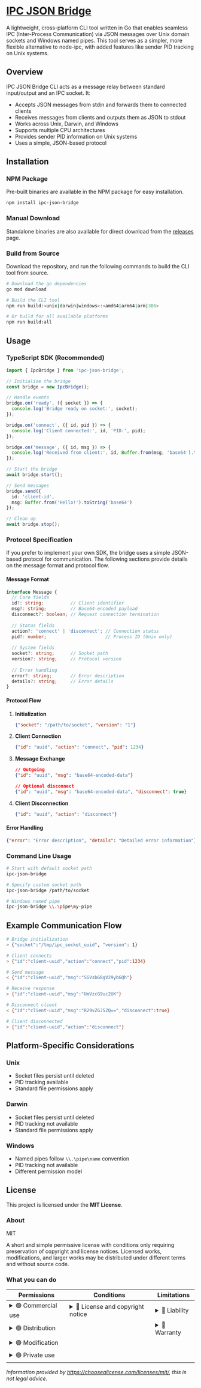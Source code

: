 # [IPC JSON Bridge](https://github.com/scolastico-dev/ipc-json-bridge)

A lightweight, cross-platform CLI tool written in Go that enables seamless IPC (Inter-Process Communication) via JSON messages over Unix domain sockets and Windows named pipes. This tool serves as a simpler, more flexible alternative to node-ipc, with added features like sender PID tracking on Unix systems.

## Overview

IPC JSON Bridge CLI acts as a message relay between standard input/output and an IPC socket. It:

- Accepts JSON messages from stdin and forwards them to connected clients
- Receives messages from clients and outputs them as JSON to stdout
- Works across Unix, Darwin, and Windows
- Supports multiple CPU architectures
- Provides sender PID information on Unix systems
- Uses a simple, JSON-based protocol

## Installation

### NPM Package

Pre-built binaries are available in the NPM package for easy installation.

```bash
npm install ipc-json-bridge
```

### Manual Download

Standalone binaries are also available for direct download from the [releases](https://github.com/scolastico-dev/ipc-json-bridge/releases) page.

### Build from Source

Download the repository, and run the following commands to build the CLI tool from source.

```bash
# Download the go dependencies
go mod download

# Build the CLI tool
npm run build:<unix|darwin|windows>:<amd64|arm64|arm|386>

# Or build for all available platforms
npm run build:all
```

## Usage

### TypeScript SDK (Recommended)

```typescript
import { IpcBridge } from 'ipc-json-bridge';

// Initialize the bridge
const bridge = new IpcBridge();

// Handle events
bridge.on('ready', ({ socket }) => {
  console.log('Bridge ready on socket:', socket);
});

bridge.on('connect', ({ id, pid }) => {
  console.log('Client connected:', id, 'PID:', pid);
});

bridge.on('message', ({ id, msg }) => {
  console.log('Received from client:', id, Buffer.from(msg, 'base64').toString());
});

// Start the bridge
await bridge.start();

// Send messages
bridge.send({
  id: 'client-id',
  msg: Buffer.from('Hello!').toString('base64')
});

// Clean up
await bridge.stop();
```

### Protocol Specification

If you prefer to implement your own SDK, the bridge uses a simple JSON-based protocol for communication. The following sections provide details on the message format and protocol flow.

#### Message Format

```typescript
interface Message {
  // Core fields
  id?: string;          // Client identifier
  msg?: string;         // Base64-encoded payload
  disconnect?: boolean; // Request connection termination
  
  // Status fields
  action?: 'connect' | 'disconnect'; // Connection status
  pid?: number;                      // Process ID (Unix only)
  
  // System fields
  socket?: string;      // Socket path
  version?: string;     // Protocol version
  
  // Error handling
  error?: string;       // Error description
  details?: string;     // Error details
}
```

#### Protocol Flow

1. **Initialization**

   ```json
   {"socket": "/path/to/socket", "version": "1"}
   ```

2. **Client Connection**

   ```json
   {"id": "uuid", "action": "connect", "pid": 1234}
   ```

3. **Message Exchange**

   ```json
   // Outgoing
   {"id": "uuid", "msg": "base64-encoded-data"}
   
   // Optional disconnect
   {"id": "uuid", "msg": "base64-encoded-data", "disconnect": true}
   ```

4. **Client Disconnection**

   ```json
   {"id": "uuid", "action": "disconnect"}
   ```

#### Error Handling

```json
{"error": "Error description", "details": "Detailed error information"}
```

### Command Line Usage

```bash
# Start with default socket path
ipc-json-bridge

# Specify custom socket path
ipc-json-bridge /path/to/socket

# Windows named pipe
ipc-json-bridge \\.\pipe\my-pipe
```

## Example Communication Flow

```bash
# Bridge initialization
> {"socket":"/tmp/ipc_socket_uuid", "version": 1}

# Client connects
> {"id":"client-uuid","action":"connect","pid":1234}

# Send message
< {"id":"client-uuid","msg":"SGVsbG8gV29ybGQh"}

# Receive response
> {"id":"client-uuid","msg":"UmVzcG9uc2UK"}

# Disconnect client
< {"id":"client-uuid","msg":"R29vZGJ5ZQ==","disconnect":true}

# Client disconnected
> {"id":"client-uuid","action":"disconnect"}
```

## Platform-Specific Considerations

### Unix

- Socket files persist until deleted
- PID tracking available
- Standard file permissions apply

### Darwin

- Socket files persist until deleted
- PID tracking not available
- Standard file permissions apply

### Windows

- Named pipes follow `\\.\pipe\name` convention
- PID tracking not available
- Different permission model

## License

This project is licensed under the **MIT License**.

### About

MIT

A short and simple permissive license with conditions only requiring preservation of copyright and license notices. Licensed works, modifications, and larger works may be distributed under different terms and without source code.

### What you can do

| Permissions                                                                                                                       | Conditions                                                                                                                                                   | Limitations                                                                                                            |
|-----------------------------------------------------------------------------------------------------------------------------------|--------------------------------------------------------------------------------------------------------------------------------------------------------------|------------------------------------------------------------------------------------------------------------------------|
| <details><summary>🟢 Commercial use</summary>The licensed material and derivatives may be used for commercial purposes.</details> | <details><summary>🔵 License and copyright notice</summary>A copy of the license and copyright notice must be included with the licensed material.</details> | <details><summary>🔴 Liability</summary>This license includes a limitation of liability.</details>                     |
| <details><summary>🟢 Distribution</summary>The licensed material may be distributed.</details>                                    |                                                                                                                                                              | <details><summary>🔴 Warranty</summary>This license explicitly states that it does NOT provide any warranty.</details> |
| <details><summary>🟢 Modification</summary>The licensed material may be modified.</details>                                       |                                                                                                                                                              |                                                                                                                        |
| <details><summary>🟢 Private use</summary>The licensed material may be used and modified in private.</details>                    |                                                                                                                                                              |                                                                                                                        |

*Information provided by https://choosealicense.com/licenses/mit/, this is not legal advice.*
